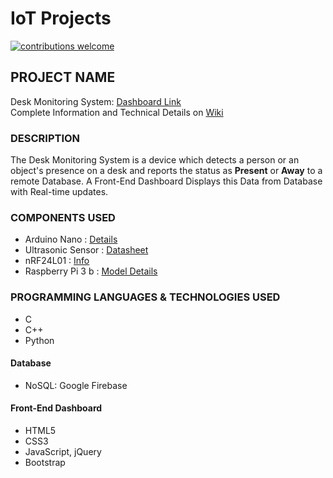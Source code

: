 
# IoT Projects
[![contributions welcome](https://img.shields.io/badge/contributions-welcome-brightgreen.svg?style=flat)](#)

## PROJECT NAME 
Desk Monitoring System: [Dashboard Link](https://ajayk800.github.io/IoT/JavaScriptFirebase_CRUD/) 	<br>
Complete Information and Technical Details on [Wiki](https://github.com/ajayk800/IoT/wiki)
### DESCRIPTION 
The Desk Monitoring System is a device which detects a person or an object's presence on a desk and reports the status as **Present** or **Away** to a remote Database. 
A Front-End Dashboard Displays this Data from Database with Real-time updates.

### COMPONENTS USED  
- Arduino Nano  : [Details](https://www.arduino.cc/en/Main/ArduinoBoardNano)		
- Ultrasonic Sensor	: [Datasheet](http://www.electroschematics.com/8902/hc-sr04-datasheet/)				
- nRF24L01 : [Info](https://arduino-info.wikispaces.com/Nrf24L01-2.4GHz-HowTo)						
- Raspberry Pi 3 b : [Model Details](https://www.raspberrypi.org/products/raspberry-pi-3-model-b/)	

### PROGRAMMING LANGUAGES & TECHNOLOGIES USED
- C			
- C++		    
- Python		
#### Database
- NoSQL: Google Firebase
#### Front-End Dashboard
- HTML5		
- CSS3		
- JavaScript, jQuery	
- Bootstrap
